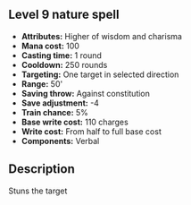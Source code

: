 ## Level 9 nature spell
- **Attributes:** Higher of wisdom and charisma
- **Mana cost:** 100
- **Casting time:** 1 round
- **Cooldown:** 250 rounds
- **Targeting:** One target in selected direction
- **Range:** 50'
- **Saving throw:** Against constitution
- **Save adjustment:** -4
- **Train chance:** 5%
- **Base write cost:** 110 charges
- **Write cost:** From half to full base cost
- **Components:** Verbal
## Description
Stuns the target
